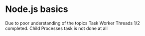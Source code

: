 # Node.js basics

Due to poor understanding of the topics Task Worker Threads 1/2 completed. 
Child Processes task is not done at all


